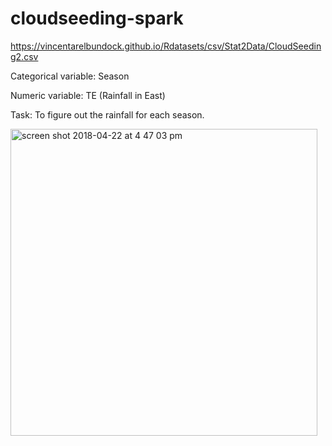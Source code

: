 # cloudseeding-spark


https://vincentarelbundock.github.io/Rdatasets/csv/Stat2Data/CloudSeeding2.csv

Categorical variable: Season

Numeric variable: TE (Rainfall in East)

Task: To figure out the rainfall for each season.

<img width="491" alt="screen shot 2018-04-22 at 4 47 03 pm" src="https://user-images.githubusercontent.com/5343215/39149398-8c2240ae-4704-11e8-83e7-f80735607008.png">
